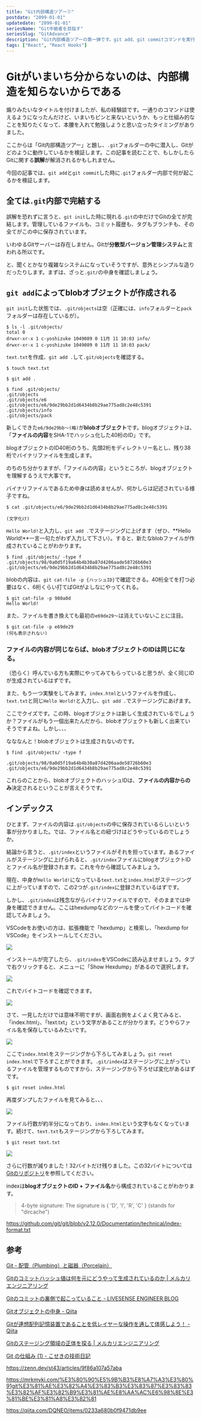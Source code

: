 ```yaml
---
title: "Git内部構造ツアー①"
postdate: "2099-01-01"
updatedate: "2099-01-01"
seriesName: "Git中級者を目指す"
seriesSlug: "GitAdvance"
description: "Git内部構造ツアーの第一弾です。git add、git commitコマンドを実行した時、Git内部で何が起こるのかを検証します。"
tags: ["React", "React Hooks"]
---
```


# Gitがいまいち分からないのは、内部構造を知らないからである

煽りみたいなタイトルを付けましたが、私の経験談です。一通りのコマンドは使えるようになったんだけど、いまいちピンと来ないというか、もっと仕組み的なことを知りたくなって、本腰を入れて勉強しようと思い立ったタイミングがありました。

ここからは「Git内部構造ツアー」と題し、`.git`フォルダーの中に潜入し、Gitがどのように動作しているかを検証します。この記事を読むことで、もしかしたらGitに関する**誤解**が解消されるかもしれません。

今回の記事では、`git add`と`git commit`した時に`.git`フォルダー内部で何が起こるかを検証します。

## 全ては`.git`内部で完結する

誤解を恐れずに言うと、`git init`した時に現れる`.git`の中だけでGitの全てが完結します。管理しているファイルも、コミット履歴も、タグもブランチも、その全てがこの中に保存されています。

いわゆるGitサーバーは存在しません。Gitが**分散型バージョン管理システム**と言われる所以です。

と、聞くとかなり複雑なシステムになっていそうですが、意外とシンプルな造りだったりします。まずは、ざっと`.git/`の中身を確認しましょう。

## `git add`によってblobオブジェクトが作成される

`git init`した状態では、`.git/objects`は空（正確には、`info`フォルダーと`pack`フォルダーは存在しているが）。

```git
$ ls -l .git/objects/
total 0
drwxr-xr-x 1 c-yoshizuke 1049089 0 11月 11 10:03 info/
drwxr-xr-x 1 c-yoshizuke 1049089 0 11月 11 10:03 pack/
```

`text.txt`を作成、`git add .`して`.git/objects`を確認する。

```shell
$ touch text.txt

$ git add .

$ find .git/objects/
.git/objects
.git/objects/e6
.git/objects/e6/9de29bb2d1d6434b8b29ae775ad8c2e48c5391
.git/objects/info
.git/objects/pack
```

新しくできた`e6/9de29bb～(略)`が**blobオブジェクト**です。blogオブジェクトは、「**ファイルの内容**をSHA-1でハッシュ化した40桁のID」です。

blogオブジェクトのID40桁のうち、先頭2桁をディレクトリー名とし、残り38桁でバイナリファイルを生成します。

<aside>

のちのち分かりますが、「ファイルの内容」というところが、blogオブジェクトを理解するうえで大事です。

</aside>

バイナリファイルであるため中身は読めませんが、何かしらは記述されている様子ですね。

```shell
$ cat .git/objects/e6/9de29bb2d1d6434b8b29ae775ad8c2e48c5391

(文字化け)
```

`Hello World!`と入力し、`git add .`でステージングに上げます（ぜひ、**Hello World!**一言一句たがわず入力して下さい）。すると、新たなblobファイルが作成されていることがわかります。

```shell
$ find .git/objects/ -type f
.git/objects/98/0a0d5f19a64b4b30a87d4206aade58726b60e3
.git/objects/e6/9de29bb2d1d6434b8b29ae775ad8c2e48c5391
```

blobの内容は、`git cat-file -p {ハッシュID}`で確認できる。40桁全てを打つ必要はなく、6桁くらい打てばGitがよしなにやってくれる。

```shell
$ git cat-file -p 980a0d
Hello World!
```

また、ファイルを書き換えても最初の`e69de29～`は消えていないことに注目。

```shell
$ git cat-file -p e69de29
(何も表示されない)
```

### ファイルの内容が同じならば、blobオブジェクトのIDは同じになる。

（恐らく）呼んでいる方も実際にやってみてもらっていると思うが、全く同じIDが生成されているはずです。

また、もう一つ実験をしてみます。`index.html`というファイルを作成し、`text.txt`と同じ`Hello World!`と入力し、`git add .`でステージングにあげます。

ここでクイズです。この時、blogオブジェクトは新しく生成されているでしょうか？ファイルがもう一個出来たんだから、blobオブジェクトも新しく出来ていそうですよね。しかし、、、

なななんと！blobオブジェクトは生成されないのです。

```console
$ find .git/objects/ -type f

.git/objects/98/0a0d5f19a64b4b30a87d4206aade58726b60e3
.git/objects/e6/9de29bb2d1d6434b8b29ae775ad8c2e48c5391
```

これらのことから、blobオブジェクトのハッシュIDは、**ファイルの内容からのみ**決定されるということが言えそうです。

## インデックス

ひとまず、ファイルの内容は`.git/objects`の中に保存されているらしいという事が分かりました。では、ファイル名との紐づけはどうやっているのでしょうか。

結論から言うと、`.git/index`というファイルがそれを担っています。あるファイルがステージングに上げられると、`.git/index`ファイルにblogオブジェクトIDとファイル名が登録されます。これを今から確認してみましょう。

現在、中身が`Hello World!`になっている`text.txt`と`index.html`がステージングに上がっていますので、この2つが`.git/index`に登録されているはずです。

しかし、`.git/index`は残念ながらバイナリファイルですので、そのままでは中身を確認できません。ここはhexdumpなどのツールを使ってバイトコードを確認してみましょう。

VSCodeをお使いの方は、拡張機能で「hexdump」と検索し、「hexdump for VSCode」をインストールしてください。

![](./images/hexdump.PNG)

インストールが完了したら、`.git/index`をVSCodeに読み込ませましょう。タブで右クリックすると、メニューに「Show Hexdump」があるので選択します。

![](./images/open.PNG)

これでバイトコードを確認できます。

![](./images/display.PNG)

さて、一見しただけでは意味不明ですが、画面右側をよくよく見てみると、「index.html」、「text.txt」という文字があることが分かります。どうやらファイル名を保存しているみたいです。

![](./images/filename.PNG)

ここで`index.html`をステージングから下ろしてみましょう。`git reset index.html`で下ろすことができます。`.git/index`はステージングに上がっているファイルを管理するものですから、ステージングから下ろせば変化があるはずです。

```shell
$ git reset index.html
```

再度ダンプしたファイルを見てみると、、、

![](./images/delete_index.PNG)

ファイル行数が約半分になっており、`index.html`という文字もなくなっています。続けて、`text.txt`もステージングから下ろしてみます。

```console
$ git reset text.txt
```

![](./images/delete_text.PNG)

さらに行数が減りました！32バイトだけ残りました。この32バイトについては[Gitのリポジトリ](https://github.com/git/git/blob/v2.12.0/Documentation/technical/index-format.txt)を参照してください。






indexは**blogオブジェクトのID + ファイル名**から構成されていることがわかります。


> 4-byte signature:
  The signature is { 'D', 'I', 'R', 'C' } (stands for "dircache")

https://github.com/git/git/blob/v2.12.0/Documentation/technical/index-format.txt

## 参考

[Git - 配管（Plumbing）と磁器（Porcelain）](https://git-scm.com/book/ja/v2/Git%E3%81%AE%E5%86%85%E5%81%B4-%E9%85%8D%E7%AE%A1%EF%BC%88Plumbing%EF%BC%89%E3%81%A8%E7%A3%81%E5%99%A8%EF%BC%88Porcelain%EF%BC%89)

[Gitのコミットハッシュ値は何を元にどうやって生成されているのか | メルカリエンジニアリング](https://engineering.mercari.com/blog/entry/2016-02-08-173000/)

[Gitのコミットの裏側で起こっていること - LIVESENSE ENGINEER BLOG](https://made.livesense.co.jp/entry/2017/08/22/080000)

[Gitオブジェクトの中身 - Qiita](https://qiita.com/nkshigeru/items/eb2b6f758c2707757738)

[Gitが連想配列記憶装置であることを低レイヤーな操作を通して体感しよう！ - Qiita](https://qiita.com/DQNEO/items/0233a680b0f9471db9ee)

[Gitのステージング領域の正体を探る | メルカリエンジニアリング](https://engineering.mercari.com/blog/entry/2017-04-06-171430/)

[Git の仕組み (1) - こせきの技術日記](https://koseki.hatenablog.com/entry/2014/04/22/inside-git-1#1-2)

https://zenn.dev/st43/articles/9f86a107a57aba

https://mrkmyki.com/%E3%80%90%E5%9B%B3%E8%A7%A3%E3%80%91git%E3%81%AE%E3%82%A4%E3%83%B3%E3%83%87%E3%83%83%E3%82%AF%E3%82%B9%E3%81%AE%E8%AA%AC%E6%98%8E%E3%81%BE%E3%81%A8%E3%82%81

https://qiita.com/DQNEO/items/0233a680b0f9471db9ee
